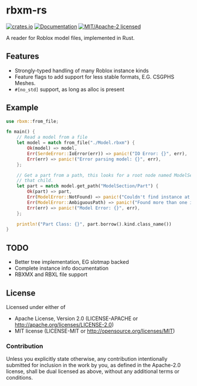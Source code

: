 # rbxm-rs

[![crates.io](https://img.shields.io/crates/v/nanowrimo.svg)](https://crates.io/crates/rbxm)
[![Documentation](https://docs.rs/nanowrimo/badge.svg)](https://docs.rs/rbxm)
[![MIT/Apache-2 licensed](https://img.shields.io/crates/l/nanowrimo.svg)](./LICENSE-APACHE)

A reader for Roblox model files, implemented in Rust.

## Features

- Strongly-typed handling of many Roblox instance kinds
- Feature flags to add support for less stable formats, E.G. CSGPHS Meshes.
- `#[no_std]` support, as long as alloc is present

## Example

```rust
use rbxm::from_file;

fn main() {
    // Read a model from a file
    let model = match from_file("./Model.rbxm") {
        Ok(model) => model,
        Err(SerdeError::IoError(err)) => panic!("IO Error: {}", err),
        Err(err) => panic!("Error parsing model: {}", err),
    };

    // Get a part from a path, this looks for a root node named ModelSection with a child named Part, and returns
    // that child.
    let part = match model.get_path("ModelSection/Part") {
        Ok(part) => part,
        Err(ModelError::NotFound) => panic!("Couldn't find instance at \"ModelSection/Part\""),
        Err(ModelError::AmbiguousPath) => panic!("Found more than one instance matching \"ModelSection/Part\""),
        Err(err) => panic!("Model Error: {}", err),
    };

    println!("Part Class: {}", part.borrow().kind.class_name())
}
```

## TODO

- Better tree implementation, EG slotmap backed
- Complete instance info documentation
- RBXMX and RBXL file support

## License
Licensed under either of
- Apache License, Version 2.0 (LICENSE-APACHE or http://apache.org/licenses/LICENSE-2.0)
- MIT license (LICENSE-MIT or http://opensource.org/licenses/MIT)

### Contribution

Unless you explicitly state otherwise, any contribution intentionally submitted for inclusion in the work by you,
as defined in the Apache-2.0 license, shall be dual licensed as above, without any additional terms or conditions.
